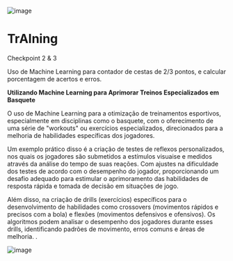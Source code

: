 ![image](https://github.com/MatheusBettim/TrAIning/assets/91640894/5a9b00ce-107a-4905-b852-bb2674742020)

# TrAIning
Checkpoint 2 &amp; 3

Uso de Machine Learning para contador de cestas de 2/3 pontos, e calcular porcentagem de acertos e erros.

**Utilizando Machine Learning para Aprimorar Treinos Especializados em Basquete**

O uso de Machine Learning para a otimização de treinamentos esportivos, especialmente em disciplinas como o basquete, com o oferecimento de uma série de "workouts" ou exercícios especializados, direcionados para a melhoria de habilidades específicas dos jogadores.

Um exemplo prático disso é a criação de testes de reflexos personalizados, nos quais os jogadores são submetidos a estímulos visuaise e medidos através da análise do tempo de suas reações. Com ajustes na dificuldade dos testes de acordo com o desempenho do jogador, proporcionando um desafio adequado para estimular o aprimoramento das habilidades de resposta rápida e tomada de decisão em situações de jogo.

Além disso, na criação de drills (exercícios) específicos para o desenvolvimento de habilidades como crossovers (movimentos rápidos e precisos com a bola) e flexões (movimentos defensivos e ofensivos). Os algoritmos podem analisar o desempenho dos jogadores durante esses drills, identificando padrões de movimento, erros comuns e áreas de melhoria. .

![image](https://github.com/MatheusBettim/TrAIning/assets/91640894/5a9b00ce-107a-4905-b852-bb2674742020)
